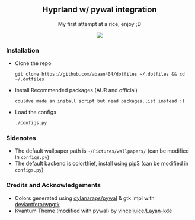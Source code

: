 <h2 align="center">Hyprland w/ pywal integration</h4>

<div align="center">
  <p>My first attempt at a rice, enjoy ;D</p>
  <img src="preview.gif">
</div>

### Installation

- Clone the repo

  ```
  git clone https://github.com/abaan404/dotfiles ~/.dotfiles && cd ~/.dotfiles
  ```

- Install Recommended packages (AUR and official)

  ```
  couldve made an install script but read packages.list instead :)
  ```

- Load the configs
  ```sh
  ./configs.py
  ```

### Sidenotes
- The default wallpaper path is `~/Pictures/wallpapers/` (can be modified in `configs.py`)
- The default backend is colorthief, install using pip3 (can be modified in `configs.py`)

### Credits and Acknowledgements
  - Colors generated using [dylanaraps/pywal](https://github.com/dylanaraps/pywal) & gtk impl with [deviantfero/wpgtk](https://github.com/deviantfero/wpgtk)
  - Kvantum Theme (modified with pywal) by [vinceliuice/Layan-kde](https://github.com/vinceliuice/Layan-kde)
